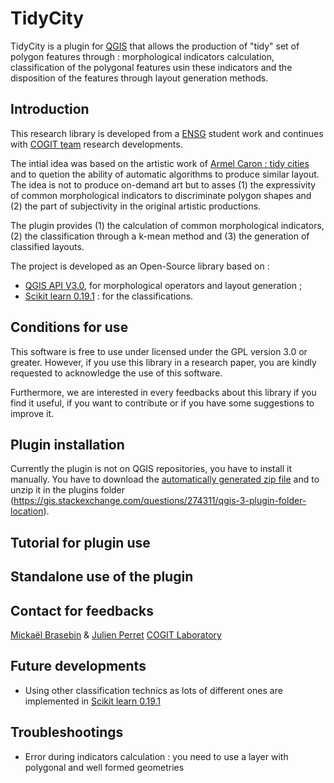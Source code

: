 TidyCity
============

TidyCity is a plugin for [QGIS](https://www.qgis.org/fr/site/) that allows the production of "tidy" set of polygon features through : morphological indicators calculation, classification of the polygonal features usin these indicators and the disposition of the features through layout generation methods.

Introduction
---------------------

This research library is developed from a [ENSG](http://www.ensg.eu) student work and continues with [COGIT team](http://recherche.ign.fr/labos/cogit/accueilCOGIT.php) research developments.

The intial idea was based on the artistic work of [Armel Caron : tidy cities](http://www.armellecaron.fr/works/les-villes-rangees/) and to quetion the ability of automatic algorithms to produce similar layout. The idea is not to produce on-demand art but to asses (1) the expressivity of common morphological indicators to discriminate polygon shapes and (2) the part of subjectivity in the original artistic productions.

The plugin provides (1) the calculation of common morphological indicators, (2) the classification through a k-mean method and (3) the generation of classified layouts.


The project is developed as an Open-Source library based on :
- [QGIS API V3.0](https://www.qgis.org/fr/site/), for morphological operators and layout generation ;
- [Scikit learn 0.19.1](http://scikit-learn.org/stable/index.html) :  for the classifications.

Conditions for use
---------------------
This software is free to use under licensed under the GPL version 3.0 or greater. However, if you use this library in a research paper, you are kindly requested to acknowledge the use of this software.

Furthermore, we are interested in every feedbacks about this library if you find it useful, if you want to contribute or if you have some suggestions to improve it.

Plugin installation
---------------------
Currently the plugin is not on QGIS repositories, you have to install it manually. You have to download  the [automatically generated zip file](https://github.com/julienperret/TidyCity/archive/master.zip) and to unzip it in the plugins folder (https://gis.stackexchange.com/questions/274311/qgis-3-plugin-folder-location).





Tutorial for plugin use
---------------------


Standalone use of the plugin
---------------------

Contact for feedbacks
---------------------
[Mickaël Brasebin](http://recherche.ign.fr/labos/cogit/cv.php?nom=Brasebin) & [Julien Perret](http://recherche.ign.fr/labos/cogit/cv.php?prenom=Julien&nom=Perret)
[COGIT Laboratory](http://recherche.ign.fr/labos/cogit/accueilCOGIT.php)


Future developments
---------------------
- Using other classification technics as lots of different ones are implemented in [Scikit learn 0.19.1](http://scikit-learn.org/stable/)


Troubleshootings
---------------------
- Error during indicators calculation : you need to use a layer with polygonal and well formed geometries
